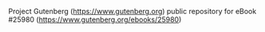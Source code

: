 Project Gutenberg (https://www.gutenberg.org) public repository for eBook #25980 (https://www.gutenberg.org/ebooks/25980)
